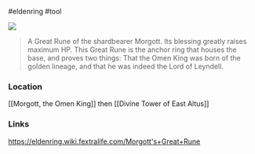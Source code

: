 #eldenring #tool 

![](https://eldenring.wiki.fextralife.com/file/Elden-Ring/morgotts-great-rune-key-item-elden-ring-wiki-guide.png)

>A Great Rune of the shardbearer Morgott.
>Its blessing greatly raises maximum HP.
>This Great Rune is the anchor ring that houses the base, and proves two things:
>That the Omen King was born of the golden lineage, and that he was indeed the Lord of Leyndell.
### Location
[[Morgott, the Omen King]] then [[Divine Tower of East Altus]]
### Links
https://eldenring.wiki.fextralife.com/Morgott's+Great+Rune